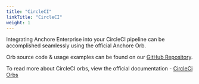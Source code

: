 ```yaml
---
title: "CircleCI"
linkTitle: "CircleCI"
weight: 1
---
```


Integrating Anchore Enterprise into your CircleCI pipeline can be accomplished seamlessly using the official Anchore Orb.

Orb source code & usage examples can be found on our [GitHub Repository](https://github.com/anchore/circleci-orbs).

To read more about CircleCI orbs, view the official documentation - [CircleCi Orbs](https://circleci.com/docs/2.0/orb-intro/)

